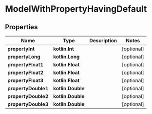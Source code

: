 
# ModelWithPropertyHavingDefault

## Properties
| Name | Type | Description | Notes |
| ------------ | ------------- | ------------- | ------------- |
| **propertyInt** | **kotlin.Int** |  |  [optional] |
| **propertyLong** | **kotlin.Long** |  |  [optional] |
| **propertyFloat1** | **kotlin.Float** |  |  [optional] |
| **propertyFloat2** | **kotlin.Float** |  |  [optional] |
| **propertyFloat3** | **kotlin.Float** |  |  [optional] |
| **propertyDouble1** | **kotlin.Double** |  |  [optional] |
| **propertyDouble2** | **kotlin.Double** |  |  [optional] |
| **propertyDouble3** | **kotlin.Double** |  |  [optional] |



